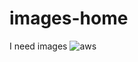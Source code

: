 # images-home
I need images
![aws](https://user-images.githubusercontent.com/31308887/30204588-9a1e7e0c-94a3-11e7-87ec-935029dbfa71.jpg)

